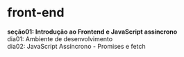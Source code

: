 # front-end

**seção01: Introdução ao Frontend e JavaScript assíncrono**  
dia01: Ambiente de desenvolvimento  
dia02: JavaScript Assíncrono - Promises e fetch   

<!-- [`dia05: Projeto - name-project`](https://github.com/CalebeLAR/name-project) -->


